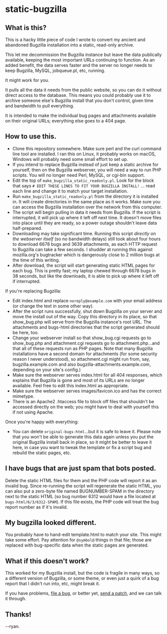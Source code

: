 # static-bugzilla

## What is this?

This is a hacky little piece of code I wrote to convert my ancient and
abandoned Bugzilla installation into a static, read-only archive.

This let me decommission the Bugzilla instance but leave the data publically
available, keeping the most important URLs continuing to function. As an added
benefit, the data serves faster and the server no longer needs to keep
Bugzilla, MySQL, jobqueue.pl, etc, running.

It might work for you.

It pulls all the data it needs from the public website, so you can do it
without direct access to the database. This means you could probably use it
to archive someone else's Bugzilla install that you don't control, given time
and bandwidth to pull everything.

It is intended to make the individual bug pages and attachments available on
their original URLs; everything else goes to a 404 page.

## How to use this.

- Clone this repository somewhere. Make sure perl and the curl command line
  tool are installed. I ran this on Linux, it probably works on macOS, Windows
  will probably need some small effort to set up.
- If you intend to replace Bugzilla instead of just keep a static archive for
  yourself, then on the Bugzilla webserver, you will need a way to run PHP
  scripts. You will no longer need Perl, MySQL, or cgi-bin support.
- Edit the top of `make_bugzilla_static_readonly.pl`. Look for the block
  that says `# EDIT THESE LINES TO FIT YOUR BUGZILLA INSTALL!` ... read each
  line and change it to match your target installation.
- Run `make_bugzilla_static_readonly.pl` from the directory it is installed in.
  It will create directories in the same place as it works. Make sure you can
  access the Bugzilla installation over the network from this computer.
- The script will begin pulling in data it needs from Bugzilla. If the script
  is interrupted, it will pick up where it left off next time. It doesn't
  move files into place until they are ready, so a power outage shouldn't
  leave data half-prepared.
- Downloading may take significant time. Running this script _directly on the
  webserver itself_ (so no bandwidth delays) still took about four hours to
  download 6678 bugs and 3639 attachments, as each HTTP request to Bugzilla
  can take a few seconds. I shudder at running this against mozilla.org's
  bugtracker which is dangerously close to 2 million bugs at the time of this
  writing.
- After download, the script will start generating static HTML pages for each
  bug. This is pretty fast; my laptop chewed through 6678 bugs in 38 seconds,
  but like the downloads, it is able to pick up where it left off if
  interrupted.

If you're replacing Bugzilla:

- Edit index.html and replace `noreply@example.com` with your email address (or
  change the text in some other way).
- After the script runs successfully, shut down Bugzilla on your server and
  move the install out of the way. Copy this directory in its place, so that
  show_bug.php will serve from the Bugzilla instance's root URL. The attachments
  and bugs-html directories that the script generated should be here, too.
- Change your webserver install so that show_bug.cgi requests go to
  show_bug.php and attachment.cgi requests go to attachment.php...and that
  all of these requests run as PHP pages. Note that many Bugzilla installations
  have a second domain for attachments (for some security reason I never
  understood), so attachment.cgi might run from, say, bugzilla.example.com and
  also bugzilla-attachments.example.com, depending on your site's config.)
- Make sure the webserver serves index.html for all 404 responses, which
  explains that Bugzilla is gone and most of its URLs are no longer available.
  Feel free to edit this index.html as appropriate.
- Make sure the webserver serves images/favicon.ico and has the correct mimetype.
- There is an Apache2 .htaccess file to block off files that shouldn't be
  accessed directly on the web; you might have to deal with yourself this if
  not using Apache.


Once you're happy with everything:

- You can delete `original-bugs-html`...but it is safe to leave it. Please
  note that you won't be able to generate this data again unless you put the
  original Bugzilla install back in place, so it might be better to leave it
  here, in case you want to tweak the template or fix a script bug and rebuild
  the static pages, etc.


## I have bugs that are just spam that bots posted.

Delete the static HTML files for them and the PHP code will report it as an
invalid bug. Since re-running the script will regenerate the static HTML, you
can also put a zero-byte file named BUGNUMBER-SPAM in the directory next to the
static HTML (so bug number 6312 would have a file located at
`bugs-html/6/3/6312-SPAM`). If this file exists, the PHP code will treat the
bug report number as if it's invalid.


## My bugzilla looked different.

You probably have to hand-edit template.html to match your site. This might
take some effort. Pay attention for `@symbol@` things in that file; those are
replaced with bug-specific data when the static pages are generated.


## What if this doesn't work?

This worked for my Bugzilla install, but the code is fragile in many ways, so
a different version of Bugzilla, or some theme, or even just a quirk of a bug
report that I didn't run into, etc, might break it.

If you have problems, [file a bug](https://github.com/icculus/static-bugzilla/issues),
or better yet, [send a patch](https://github.com/icculus/static-bugzilla/pulls), and
we can talk it through.

## Thanks!

--ryan.

